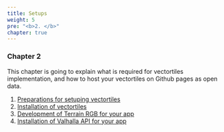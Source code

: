 ```yaml
---
title: Setups
weight: 5
pre: "<b>2. </b>"
chapter: true
---
```


### Chapter 2

This chapter is going to explain what is required for vectortiles implementation, and how to host your vectortiles on Github pages as open data.

1. [Preparations for setuping vectortiles](./preparation)
1. [Installation of vectortiles](./installation)
1. [Development of Terrain RGB for your app](./terrain-rgb)
1. [Installation of Valhalla API for your app](./valhalla)
